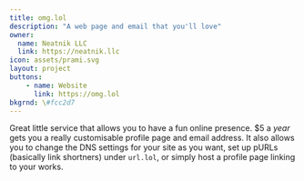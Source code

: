 ```yaml
---
title: omg.lol
description: "A web page and email that you'll love"
owner:
  name: Neatnik LLC
  link: https://neatnik.llc
icon: assets/prami.svg
layout: project
buttons:
    - name: Website
      link: https://omg.lol
bkgrnd: \#fcc2d7
---
```


Great little service that allows you to have a fun online presence. $5 a *year* gets you a really customisable profile page and email address. It also allows you to change the DNS settings for your site as you want, set up pURLs (basically link shortners) under `url.lol`, or simply host a profile page linking to your works.
